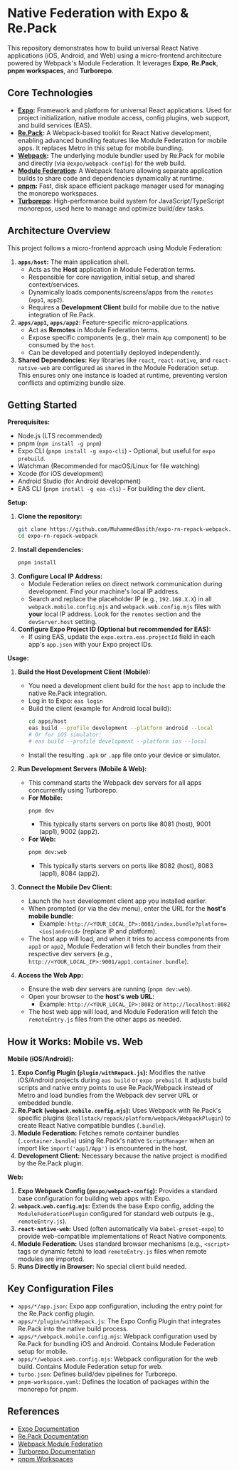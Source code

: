 # Native Federation with Expo & Re.Pack

This repository demonstrates how to build universal React Native applications (iOS, Android, and Web) using a micro-frontend architecture powered by Webpack's Module Federation. It leverages **Expo**, **Re.Pack**, **pnpm workspaces**, and **Turborepo**.

## Core Technologies

*   **[Expo](https://expo.dev/):** Framework and platform for universal React applications. Used for project initialization, native module access, config plugins, web support, and build services (EAS).
*   **[Re.Pack](https://github.com/callstack/repack):** A Webpack-based toolkit for React Native development, enabling advanced bundling features like Module Federation for mobile apps. It replaces Metro in this setup for mobile bundling.
*   **[Webpack](https://webpack.js.org/):** The underlying module bundler used by Re.Pack for mobile and directly (via `@expo/webpack-config`) for the web build.
*   **[Module Federation](https://webpack.js.org/concepts/module-federation/):** A Webpack feature allowing separate application builds to share code and dependencies dynamically at runtime.
*   **[pnpm](https://pnpm.io/):** Fast, disk space efficient package manager used for managing the monorepo workspaces.
*   **[Turborepo](https://turbo.build/repo):** High-performance build system for JavaScript/TypeScript monorepos, used here to manage and optimize build/dev tasks.

## Architecture Overview

This project follows a micro-frontend approach using Module Federation:

1.  **`apps/host`:** The main application shell.
    *   Acts as the **Host** application in Module Federation terms.
    *   Responsible for core navigation, initial setup, and shared context/services.
    *   Dynamically loads components/screens/apps from the `remotes` (`app1`, `app2`).
    *   Requires a **Development Client** build for mobile due to the native integration of Re.Pack.
2.  **`apps/app1`, `apps/app2`:** Feature-specific micro-applications.
    *   Act as **Remotes** in Module Federation terms.
    *   Expose specific components (e.g., their main `App` component) to be consumed by the `host`.
    *   Can be developed and potentially deployed independently.
3.  **Shared Dependencies:** Key libraries like `react`, `react-native`, and `react-native-web` are configured as `shared` in the Module Federation setup. This ensures only one instance is loaded at runtime, preventing version conflicts and optimizing bundle size.

## Getting Started

**Prerequisites:**

*   Node.js (LTS recommended)
*   pnpm (`npm install -g pnpm`)
*   Expo CLI (`pnpm install -g expo-cli`) - Optional, but useful for `expo prebuild`.
*   Watchman (Recommended for macOS/Linux for file watching)
*   Xcode (for iOS development)
*   Android Studio (for Android development)
*   EAS CLI (`pnpm install -g eas-cli`) - For building the dev client.

**Setup:**

1.  **Clone the repository:**
    ```bash
    git clone https://github.com/MuhammedBasith/expo-rn-repack-webpack.git
    cd expo-rn-repack-webpack
    ```
2.  **Install dependencies:**
    ```bash
    pnpm install
    ```
3.  **Configure Local IP Address:**
    *   Module Federation relies on direct network communication during development. Find your machine's local IP address.
    *   Search and replace the placeholder IP (e.g., `192.168.X.X`) in all `webpack.mobile.config.mjs` and `webpack.web.config.mjs` files with **your** local IP address. Look for the `remotes` section and the `devServer.host` setting.
4.  **Configure Expo Project ID (Optional but recommended for EAS):**
    *   If using EAS, update the `expo.extra.eas.projectId` field in each app's `app.json` with your Expo project IDs.

**Usage:**

1.  **Build the Host Development Client (Mobile):**
    *   You need a development client build for the `host` app to include the native Re.Pack integration.
    *   Log in to Expo: `eas login`
    *   Build the client (example for Android local build):
        ```bash
        cd apps/host
        eas build --profile development --platform android --local
        # Or for iOS simulator:
        # eas build --profile development --platform ios --local
        ```
    *   Install the resulting `.apk` or `.app` file onto your device or simulator.

2.  **Run Development Servers (Mobile & Web):**
    *   This command starts the Webpack dev servers for all apps concurrently using Turborepo.
    *   **For Mobile:**
        ```bash
        pnpm dev
        ```
        *   This typically starts servers on ports like 8081 (host), 9001 (app1), 9002 (app2).
    *   **For Web:**
        ```bash
        pnpm dev:web
        ```
        *   This typically starts servers on ports like 8082 (host), 8083 (app1), 8084 (app2).

3.  **Connect the Mobile Dev Client:**
    *   Launch the `host` development client app you installed earlier.
    *   When prompted (or via the dev menu), enter the URL for the **host's mobile bundle**:
        *   Example: `http://<YOUR_LOCAL_IP>:8081/index.bundle?platform=<ios|android>` (replace IP and platform).
    *   The host app will load, and when it tries to access components from `app1` or `app2`, Module Federation will fetch their bundles from their respective dev servers (e.g., `http://<YOUR_LOCAL_IP>:9001/app1.container.bundle`).

4.  **Access the Web App:**
    *   Ensure the web dev servers are running (`pnpm dev:web`).
    *   Open your browser to the **host's web URL**:
        *   Example: `http://<YOUR_LOCAL_IP>:8082` or `http://localhost:8082`
    *   The host web app will load, and Module Federation will fetch the `remoteEntry.js` files from the other apps as needed.

## How it Works: Mobile vs. Web

**Mobile (iOS/Android):**

1.  **Expo Config Plugin (`plugin/withRepack.js`):** Modifies the native iOS/Android projects during `eas build` or `expo prebuild`. It adjusts build scripts and native entry points to use Re.Pack/Webpack instead of Metro and load bundles from the Webpack dev server URL or embedded bundle.
2.  **Re.Pack (`webpack.mobile.config.mjs`):** Uses Webpack with Re.Pack's specific plugins (`@callstack/repack/platform/webpack/WebpackPlugin`) to create React Native compatible bundles (`.bundle`).
3.  **Module Federation:** Fetches remote container bundles (`.container.bundle`) using Re.Pack's native `ScriptManager` when an import like `import('app1/App')` is encountered in the host.
4.  **Development Client:** Necessary because the native project is modified by the Re.Pack plugin.

**Web:**

1.  **Expo Webpack Config (`@expo/webpack-config`):** Provides a standard base configuration for building web apps with Expo.
2.  **`webpack.web.config.mjs`:** Extends the base Expo config, adding the `ModuleFederationPlugin` configured for standard web outputs (e.g., `remoteEntry.js`).
3.  **`react-native-web`:** Used (often automatically via `babel-preset-expo`) to provide web-compatible implementations of React Native components.
4.  **Module Federation:** Uses standard browser mechanisms (e.g., `<script>` tags or dynamic fetch) to load `remoteEntry.js` files when remote modules are imported.
5.  **Runs Directly in Browser:** No special client build needed.

## Key Configuration Files

*   `apps/*/app.json`: Expo app configuration, including the entry point for the Re.Pack config plugin.
*   `apps/*/plugin/withRepack.js`: The Expo Config Plugin that integrates Re.Pack into the native build process.
*   `apps/*/webpack.mobile.config.mjs`: Webpack configuration used by Re.Pack for bundling iOS and Android. Contains Module Federation setup for mobile.
*   `apps/*/webpack.web.config.mjs`: Webpack configuration for the web build. Contains Module Federation setup for web.
*   `turbo.json`: Defines build/dev pipelines for Turborepo.
*   `pnpm-workspace.yaml`: Defines the location of packages within the monorepo for pnpm.

## References

*   [Expo Documentation](https://docs.expo.dev/)
*   [Re.Pack Documentation](https://re-pack.dev/)
*   [Webpack Module Federation](https://webpack.js.org/concepts/module-federation/)
*   [Turborepo Documentation](https://turbo.build/repo/docs)
*   [pnpm Workspaces](https://pnpm.io/workspaces)
